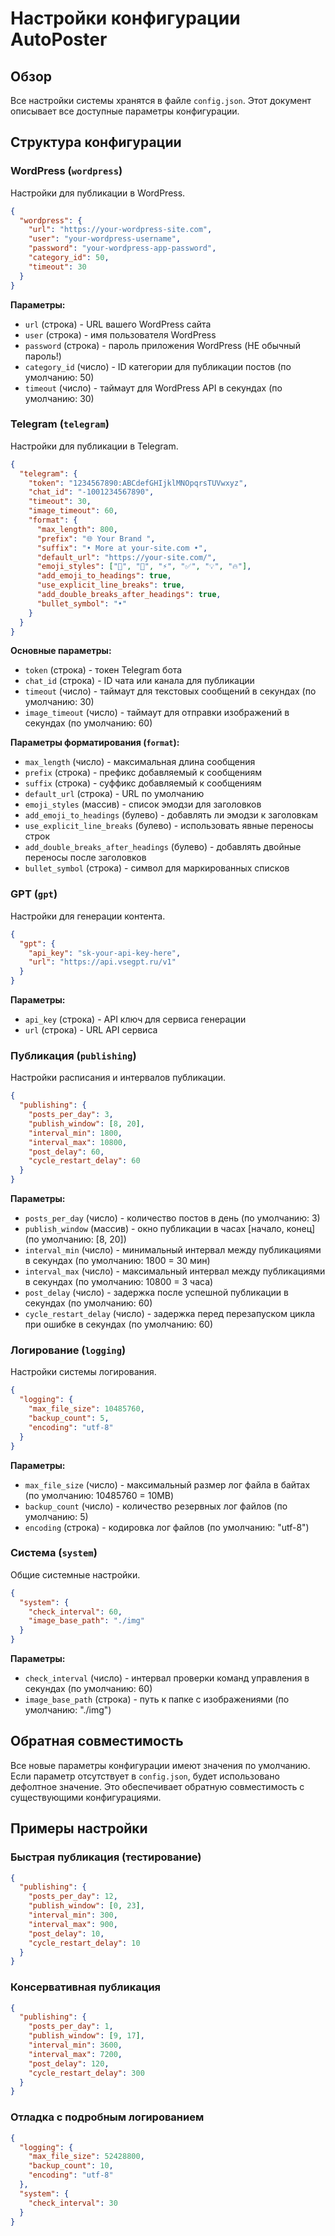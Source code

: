 # Настройки конфигурации AutoPoster

## Обзор
Все настройки системы хранятся в файле `config.json`. Этот документ описывает все доступные параметры конфигурации.

## Структура конфигурации

### WordPress (`wordpress`)
Настройки для публикации в WordPress.

```json
{
  "wordpress": {
    "url": "https://your-wordpress-site.com",
    "user": "your-wordpress-username", 
    "password": "your-wordpress-app-password",
    "category_id": 50,
    "timeout": 30
  }
}
```

**Параметры:**
- `url` (строка) - URL вашего WordPress сайта
- `user` (строка) - имя пользователя WordPress
- `password` (строка) - пароль приложения WordPress (НЕ обычный пароль!)
- `category_id` (число) - ID категории для публикации постов (по умолчанию: 50)
- `timeout` (число) - таймаут для WordPress API в секундах (по умолчанию: 30)

### Telegram (`telegram`)
Настройки для публикации в Telegram.

```json
{
  "telegram": {
    "token": "1234567890:ABCdefGHIjklMNOpqrsTUVwxyz",
    "chat_id": "-1001234567890",
    "timeout": 30,
    "image_timeout": 60,
    "format": {
      "max_length": 800,
      "prefix": "🌐 Your Brand ",
      "suffix": "• More at your-site.com •",
      "default_url": "https://your-site.com/",
      "emoji_styles": ["🔹", "📌", "⚡️", "✅", "💡", "🔥"],
      "add_emoji_to_headings": true,
      "use_explicit_line_breaks": true,
      "add_double_breaks_after_headings": true,
      "bullet_symbol": "•"
    }
  }
}
```

**Основные параметры:**
- `token` (строка) - токен Telegram бота
- `chat_id` (строка) - ID чата или канала для публикации
- `timeout` (число) - таймаут для текстовых сообщений в секундах (по умолчанию: 30)
- `image_timeout` (число) - таймаут для отправки изображений в секундах (по умолчанию: 60)

**Параметры форматирования (`format`):**
- `max_length` (число) - максимальная длина сообщения
- `prefix` (строка) - префикс добавляемый к сообщениям
- `suffix` (строка) - суффикс добавляемый к сообщениям
- `default_url` (строка) - URL по умолчанию
- `emoji_styles` (массив) - список эмодзи для заголовков
- `add_emoji_to_headings` (булево) - добавлять ли эмодзи к заголовкам
- `use_explicit_line_breaks` (булево) - использовать явные переносы строк
- `add_double_breaks_after_headings` (булево) - добавлять двойные переносы после заголовков
- `bullet_symbol` (строка) - символ для маркированных списков

### GPT (`gpt`)
Настройки для генерации контента.

```json
{
  "gpt": {
    "api_key": "sk-your-api-key-here",
    "url": "https://api.vsegpt.ru/v1"
  }
}
```

**Параметры:**
- `api_key` (строка) - API ключ для сервиса генерации
- `url` (строка) - URL API сервиса

### Публикация (`publishing`)
Настройки расписания и интервалов публикации.

```json
{
  "publishing": {
    "posts_per_day": 3,
    "publish_window": [8, 20],
    "interval_min": 1800,
    "interval_max": 10800,
    "post_delay": 60,
    "cycle_restart_delay": 60
  }
}
```

**Параметры:**
- `posts_per_day` (число) - количество постов в день (по умолчанию: 3)
- `publish_window` (массив) - окно публикации в часах [начало, конец] (по умолчанию: [8, 20])
- `interval_min` (число) - минимальный интервал между публикациями в секундах (по умолчанию: 1800 = 30 мин)
- `interval_max` (число) - максимальный интервал между публикациями в секундах (по умолчанию: 10800 = 3 часа)
- `post_delay` (число) - задержка после успешной публикации в секундах (по умолчанию: 60)
- `cycle_restart_delay` (число) - задержка перед перезапуском цикла при ошибке в секундах (по умолчанию: 60)

### Логирование (`logging`)
Настройки системы логирования.

```json
{
  "logging": {
    "max_file_size": 10485760,
    "backup_count": 5,
    "encoding": "utf-8"
  }
}
```

**Параметры:**
- `max_file_size` (число) - максимальный размер лог файла в байтах (по умолчанию: 10485760 = 10MB)
- `backup_count` (число) - количество резервных лог файлов (по умолчанию: 5)
- `encoding` (строка) - кодировка лог файлов (по умолчанию: "utf-8")

### Система (`system`)
Общие системные настройки.

```json
{
  "system": {
    "check_interval": 60,
    "image_base_path": "./img"
  }
}
```

**Параметры:**
- `check_interval` (число) - интервал проверки команд управления в секундах (по умолчанию: 60)
- `image_base_path` (строка) - путь к папке с изображениями (по умолчанию: "./img")

## Обратная совместимость

Все новые параметры конфигурации имеют значения по умолчанию. Если параметр отсутствует в `config.json`, будет использовано дефолтное значение. Это обеспечивает обратную совместимость с существующими конфигурациями.

## Примеры настройки

### Быстрая публикация (тестирование)
```json
{
  "publishing": {
    "posts_per_day": 12,
    "publish_window": [0, 23],
    "interval_min": 300,
    "interval_max": 900,
    "post_delay": 10,
    "cycle_restart_delay": 10
  }
}
```

### Консервативная публикация
```json
{
  "publishing": {
    "posts_per_day": 1,
    "publish_window": [9, 17],
    "interval_min": 3600,
    "interval_max": 7200,
    "post_delay": 120,
    "cycle_restart_delay": 300
  }
}
```

### Отладка с подробным логированием
```json
{
  "logging": {
    "max_file_size": 52428800,
    "backup_count": 10,
    "encoding": "utf-8"
  },
  "system": {
    "check_interval": 30
  }
}
``` 